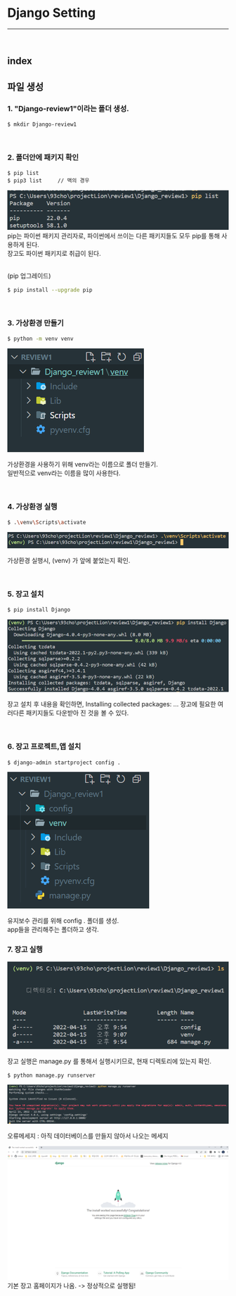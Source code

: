 # Django Setting
---
<br>

## index


## 파일 생성

### 1. "Django-review1"이라는 폴더 생성.
```bash
$ mkdir Django-review1
```
<br>

### 2. 폴더안에 패키지 확인
```bash
$ pip list
$ pip3 list     // 맥의 경우
```
![piplist](/Image/Django/piplist.PNG)
pip는 파이썬 패키지 관리자로, 파이썬에서 쓰이는 다른 패키지들도 모두 pip를 통해 사용하게 된다. <br>
장고도 파이썬 패키지로 취급이 된다. 

<br>
(pip 업그레이드)
   
```bash
$ pip install --upgrade pip
```

<br>

### 3. 가상환경 만들기

```bash
$ python -m venv venv
```
![venv](/Image/Django/venv.PNG)

가상환경을 사용하기 위해 venv라는 이름으로 폴더 만들기. <br>
일반적으로 venv라는 이름을 많이 사용한다.

<br>

### 4. 가상환경 실행

```bash
$ .\venv\Scripts\activate
```
![venv_activate](/Image/Django/venv_activate.PNG)

가상환경 실행시, (venv) 가 앞에 붙었는지 확인.

<br>

### 5. 장고 설치
   
```bash
$ pip install Django
```
![install_Django](/Image/Django/install_Django.PNG)

장고 설치 후 내용을 확인하면,  Installing collected packages: ...
장고에 필요한 여러다른 패키지들도 다운받아 진 것을 볼 수 있다.

<br>


### 6. 장고 프로젝트,앱 설치

```bash
$ django-admin startproject config .
```
![config](/Image/Django/config.PNG)

유지보수 관리를 위해 config . 폴더를 생성. <br>
app들을 관리해주는 폴더하고 생각.

### 7. 장고 실행

![manage.py](/Image/Django/manage.py확인.PNG)

장고 실행은 manage.py 를 통해서 실행시키므로, 현재 디렉토리에 있는지 확인.


```bash
$ python manage.py runserver
```
![django_run](/Image/Django/django_run.PNG)

오류메세지 :  아직 데이터베이스를 만들지 않아서 나오는 메세지

![django_run2](/Image/Django/django_run2.PNG)
기본 장고 홈페이지가 나옴. -> 정상적으로 실행됨!